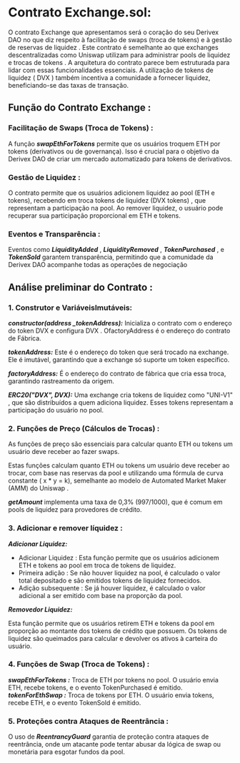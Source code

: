 # Contrato Exchange.sol:

O contrato Exchange que apresentamos será o coração do seu Derivex DAO no que diz respeito à facilitação de swaps (troca de tokens) e à gestão de reservas de liquidez . 
Este contrato é semelhante ao que exchanges descentralizadas como Uniswap utilizam para administrar pools de liquidez e trocas de tokens . 
A arquitetura do contrato parece bem estruturada para lidar com essas funcionalidades essenciais.
A utilização de tokens de liquidez ( DVX ) também incentiva a comunidade a fornecer liquidez, beneficiando-se das taxas de transação.

## Função do Contrato Exchange :

### Facilitação de Swaps (Troca de Tokens) :

A função ***swapEthForTokens*** permite que os usuários troquem ETH por tokens (derivativos ou de governança). 
Isso é crucial para o objetivo da Derivex DAO de criar um mercado automatizado para tokens de derivativos.

### Gestão de Liquidez :

O contrato permite que os usuários adicionem liquidez ao pool (ETH e tokens), recebendo em troca tokens de liquidez (DVX tokens) , que representam a participação na pool.
Ao remover liquidez, o usuário pode recuperar sua participação proporcional em ETH e tokens.

### Eventos e Transparência :

Eventos como ***LiquidityAdded*** , ***LiquidityRemoved*** , ***TokenPurchased*** , e ***TokenSold*** garantem transparência, permitindo que a comunidade da Derivex DAO acompanhe todas as operações de negociação

## Análise preliminar do Contrato :

### 1. Construtor e Variáveis ​​Imutáveis:

***constructor(address _tokenAddress):***
Inicializa o contrato com o endereço do token DVX e configura DVX . OfactoryAddress é o endereço do contrato de Fábrica.

***tokenAddress:*** Este é o endereço do token que será trocado na exchange. Ele é imutável, garantindo que a exchange só suporte um token específico.

***factoryAddress:*** É o endereço do contrato de fábrica que cria essa troca, garantindo rastreamento da origem.

***ERC20("DVX", DVX):*** Uma exchange cria tokens de liquidez como "UNI-V1" , que são distribuídos a quem adiciona liquidez. Esses tokens representam a participação do usuário no pool.

### 2. Funções de Preço (Cálculos de Trocas) :

As funções de preço são essenciais para calcular quanto ETH ou tokens um usuário deve receber ao fazer swaps.

Estas funções calculam quanto ETH ou tokens um usuário deve receber ao trocar, com base nas reservas da pool e utilizando uma fórmula de curva constante ( x * y = k), semelhante ao modelo de Automated Market Maker (AMM) do Uniswap .

***getAmount*** implementa uma taxa de 0,3% (997/1000), que é comum em pools de liquidez para provedores de crédito.


### 3. Adicionar e remover líquidez :

***Adicionar Liquidez:***

- Adicionar Liquidez : Esta função permite que os usuários adicionem ETH e tokens ao pool em troca de tokens de liquidez.
- Primeira adição : Se não houver liquidez na pool, é calculado o valor total depositado e são emitidos tokens de liquidez fornecidos.
- Adição subsequente : Se já houver liquidez, é calculado o valor adicional a ser emitido com base na proporção da pool.

***Removedor Liquidez:***

Esta função permite que os usuários retirem ETH e tokens da pool em proporção ao montante dos tokens de crédito que possuem. 
Os tokens de liquidez são queimados para calcular e devolver os ativos à carteira do usuário.

### 4. Funções de Swap (Troca de Tokens) :

***swapEthForTokens :*** Troca de ETH por tokens no pool. O usuário envia ETH, recebe tokens, e o evento TokenPurchased é emitido.
***tokenForEthSwap :*** Troca de tokens por ETH. O usuário envia tokens, recebe ETH, e o evento TokenSold é emitido.

### 5. Proteções contra Ataques de Reentrância :

O uso de ***ReentrancyGuard*** garantia de proteção contra ataques de reentrância, onde um atacante pode tentar abusar da lógica de swap ou monetária para esgotar fundos da pool.

